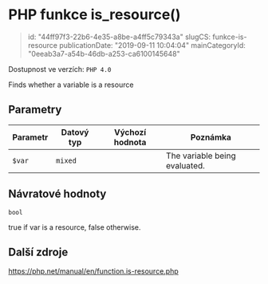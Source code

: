PHP funkce is_resource()
========================

> id: "44ff97f3-22b6-4e35-a8be-a4ff5c79343a"
> slugCS: funkce-is-resource
> publicationDate: "2019-09-11 10:04:04"
> mainCategoryId: "0eeab3a7-a54b-46db-a253-ca6100145648"

Dostupnost ve verzích: `PHP 4.0`

Finds whether a variable is a resource


Parametry
--------------

| Parametr | Datový typ | Výchozí hodnota | Poznámka |
|-----|-----|-----|-----|
| `$var` | `mixed` |  | The variable being evaluated. |


Návratové hodnoty
----------------

`bool`

true if var is a resource,
false otherwise.

Další zdroje
------------

https://php.net/manual/en/function.is-resource.php
